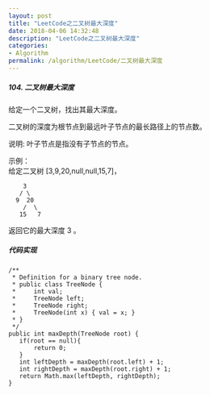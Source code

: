 ```yaml
---
layout: post
title: "LeetCode之二叉树最大深度"
date: 2018-04-06 14:32:48
description: "LeetCode之二叉树最大深度"
categories:
- Algorithm
permalink: /algorithm/LeetCode/二叉树最大深度
---
```


##### 104. 二叉树最大深度

给定一个二叉树，找出其最大深度。

二叉树的深度为根节点到最远叶子节点的最长路径上的节点数。  

说明: 叶子节点是指没有子节点的节点。  

示例：  
给定二叉树 [3,9,20,null,null,15,7]，  

```vim
    3
   / \
  9  20
    /  \
   15   7
```   
返回它的最大深度 3 。


##### 代码实现

```vim
/**
 * Definition for a binary tree node.
 * public class TreeNode {
 *     int val;
 *     TreeNode left;
 *     TreeNode right;
 *     TreeNode(int x) { val = x; }
 * }
 */
public int maxDepth(TreeNode root) {
   if(root == null){
       return 0;
   }
   int leftDepth = maxDepth(root.left) + 1;
   int rightDepth = maxDepth(root.right) + 1;
   return Math.max(leftDepth, rightDepth);
}
```
